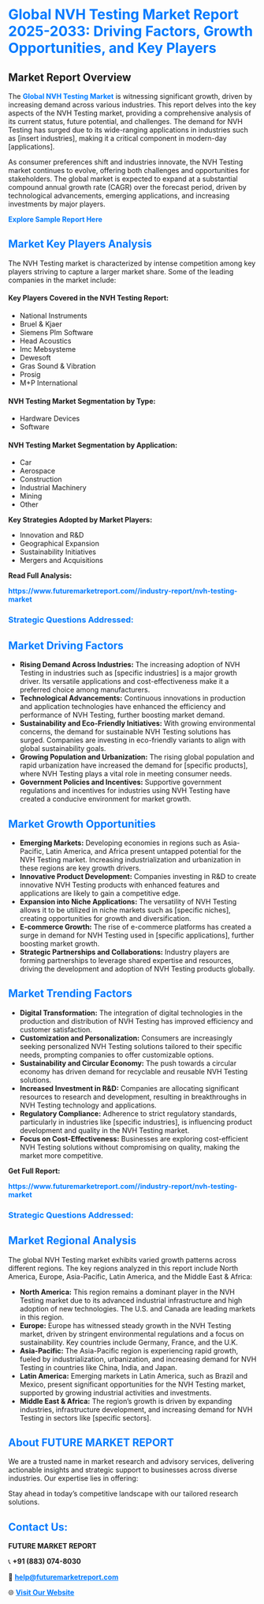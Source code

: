 <h1 style="color: #007BFF;">Global NVH Testing Market Report 2025-2033: Driving Factors, Growth Opportunities, and Key Players</h1>

<section id="overview">
<h2>Market Report Overview</h2>
<p>The <a href="https://www.futuremarketreport.com//industry-report/nvh-testing-market" style="color: #007BFF; text-decoration: none;"><strong>Global NVH Testing Market</strong></a> is witnessing significant growth, driven by increasing demand across various industries. This report delves into the key aspects of the NVH Testing market, providing a comprehensive analysis of its current status, future potential, and challenges. The demand for NVH Testing has surged due to its wide-ranging applications in industries such as [insert industries], making it a critical component in modern-day [applications].</p>
<p>As consumer preferences shift and industries innovate, the NVH Testing market continues to evolve, offering both challenges and opportunities for stakeholders. The global market is expected to expand at a substantial compound annual growth rate (CAGR) over the forecast period, driven by technological advancements, emerging applications, and increasing investments by major players.</p>
</section>

<section id="overview">
<p><a href="https://www.futuremarketreport.com//request-sample/reportId=50801" style="color: #007BFF; text-decoration: none;"><strong>Explore Sample Report Here</strong></a></p>
</section>

<section id="key-players">
<h2 style="color: #007BFF;">Market Key Players Analysis</h2>
<p>The NVH Testing market is characterized by intense competition among key players striving to capture a larger market share. Some of the leading companies in the market include:</p>
<h4>Key Players Covered in the NVH Testing Report:</h4>
<ul><li>National Instruments</li><li>Bruel &amp; Kjaer</li><li>Siemens Plm Software</li><li>Head Acoustics</li><li>Imc Mebsysteme</li><li>Dewesoft</li><li>Gras Sound &amp; Vibration</li><li>Prosig</li><li>M+P International</li></ul>
<h4>NVH Testing Market Segmentation by Type:</h4>
<ul><li>Hardware Devices</li><li>Software</li></ul>

<h4>NVH Testing Market Segmentation by Application:</h4>
<ul><li>Car</li><li>Aerospace</li><li>Construction</li><li>Industrial Machinery</li><li>Mining</li><li>Other</li></ul>
<p><strong>Key Strategies Adopted by Market Players:</strong></p>
<ul>
<li>Innovation and R&D</li>
<li>Geographical Expansion</li>
<li>Sustainability Initiatives</li>
<li>Mergers and Acquisitions</li>
</ul>
</section>

<section>
<p><strong>Read Full Analysis: </strong></p><a href="https://www.futuremarketreport.com//industry-report/nvh-testing-market" style="color: #007BFF; text-decoration: none;"><strong>https://www.futuremarketreport.com//industry-report/nvh-testing-market</strong></a>
<h3 style="color: #007BFF;">Strategic Questions Addressed:</h3>
</section>

<section id="driving-factors">
<h2 style="color: #007BFF;">Market Driving Factors</h2>
<ul>
<li><strong>Rising Demand Across Industries:</strong> The increasing adoption of NVH Testing in industries such as [specific industries] is a major growth driver. Its versatile applications and cost-effectiveness make it a preferred choice among manufacturers.</li>
<li><strong>Technological Advancements:</strong> Continuous innovations in production and application technologies have enhanced the efficiency and performance of NVH Testing, further boosting market demand.</li>
<li><strong>Sustainability and Eco-Friendly Initiatives:</strong> With growing environmental concerns, the demand for sustainable NVH Testing solutions has surged. Companies are investing in eco-friendly variants to align with global sustainability goals.</li>
<li><strong>Growing Population and Urbanization:</strong> The rising global population and rapid urbanization have increased the demand for [specific products], where NVH Testing plays a vital role in meeting consumer needs.</li>
<li><strong>Government Policies and Incentives:</strong> Supportive government regulations and incentives for industries using NVH Testing have created a conducive environment for market growth.</li>
</ul>
</section>

<section id="growth-opportunities">
<h2 style="color: #007BFF;">Market Growth Opportunities</h2>
<ul>
<li><strong>Emerging Markets:</strong> Developing economies in regions such as Asia-Pacific, Latin America, and Africa present untapped potential for the NVH Testing market. Increasing industrialization and urbanization in these regions are key growth drivers.</li>
<li><strong>Innovative Product Development:</strong> Companies investing in R&D to create innovative NVH Testing products with enhanced features and applications are likely to gain a competitive edge.</li>
<li><strong>Expansion into Niche Applications:</strong> The versatility of NVH Testing allows it to be utilized in niche markets such as [specific niches], creating opportunities for growth and diversification.</li>
<li><strong>E-commerce Growth:</strong> The rise of e-commerce platforms has created a surge in demand for NVH Testing used in [specific applications], further boosting market growth.</li>
<li><strong>Strategic Partnerships and Collaborations:</strong> Industry players are forming partnerships to leverage shared expertise and resources, driving the development and adoption of NVH Testing products globally.</li>
</ul>
</section>

<section id="trending-factors">
<h2 style="color: #007BFF;">Market Trending Factors</h2>
<ul>
<li><strong>Digital Transformation:</strong> The integration of digital technologies in the production and distribution of NVH Testing has improved efficiency and customer satisfaction.</li>
<li><strong>Customization and Personalization:</strong> Consumers are increasingly seeking personalized NVH Testing solutions tailored to their specific needs, prompting companies to offer customizable options.</li>
<li><strong>Sustainability and Circular Economy:</strong> The push towards a circular economy has driven demand for recyclable and reusable NVH Testing solutions.</li>
<li><strong>Increased Investment in R&D:</strong> Companies are allocating significant resources to research and development, resulting in breakthroughs in NVH Testing technology and applications.</li>
<li><strong>Regulatory Compliance:</strong> Adherence to strict regulatory standards, particularly in industries like [specific industries], is influencing product development and quality in the NVH Testing market.</li>
<li><strong>Focus on Cost-Effectiveness:</strong> Businesses are exploring cost-efficient NVH Testing solutions without compromising on quality, making the market more competitive.</li>
</ul>
</section>

<section>
<p><strong>Get Full Report: </strong></p><a href="https://www.futuremarketreport.com//industry-report/nvh-testing-market" style="color: #007BFF; text-decoration: none;"><strong>https://www.futuremarketreport.com//industry-report/nvh-testing-market</strong></a>
<h3 style="color: #007BFF;">Strategic Questions Addressed:</h3>
</section>


<section id="regional-analysis">
<h2 style="color: #007BFF;">Market Regional Analysis</h2>
<p>The global NVH Testing market exhibits varied growth patterns across different regions. The key regions analyzed in this report include North America, Europe, Asia-Pacific, Latin America, and the Middle East & Africa:</p>
<ul>
<li><strong>North America:</strong> This region remains a dominant player in the NVH Testing market due to its advanced industrial infrastructure and high adoption of new technologies. The U.S. and Canada are leading markets in this region.</li>
<li><strong>Europe:</strong> Europe has witnessed steady growth in the NVH Testing market, driven by stringent environmental regulations and a focus on sustainability. Key countries include Germany, France, and the U.K.</li>
<li><strong>Asia-Pacific:</strong> The Asia-Pacific region is experiencing rapid growth, fueled by industrialization, urbanization, and increasing demand for NVH Testing in countries like China, India, and Japan.</li>
<li><strong>Latin America:</strong> Emerging markets in Latin America, such as Brazil and Mexico, present significant opportunities for the NVH Testing market, supported by growing industrial activities and investments.</li>
<li><strong>Middle East & Africa:</strong> The region’s growth is driven by expanding industries, infrastructure development, and increasing demand for NVH Testing in sectors like [specific sectors].</li>
</ul>
</section>

<footer>
<h2 style="color: #007BFF;">About FUTURE MARKET REPORT</h2>
<p>We are a trusted name in market research and advisory services, delivering actionable insights and strategic support to businesses across diverse industries. Our expertise lies in offering:</p>

<p>Stay ahead in today’s competitive landscape with our tailored research solutions.</p>

<h2 style="color: #007BFF;">Contact Us:</h2>
<p><strong>FUTURE MARKET REPORT</strong></p>
<p>📞 <strong>+91 (883) 074-8030</strong></p>
<p>📧 <strong><a href="mailto:help@futuremarketreport.com" style="color: #007BFF;">help@futuremarketreport.com</a></strong></p>
<p>🌐 <strong><a href="https://www.futuremarketreport.com/" style="color: #007BFF;">Visit Our Website</a></strong></p>
</footer>